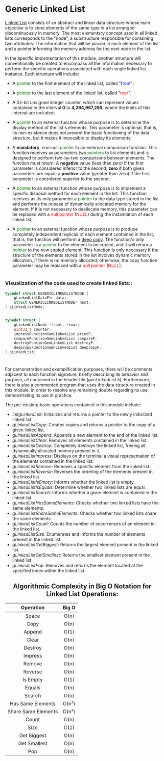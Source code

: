 # Generic Linked List

[Linked List](https://www.tutorialspoint.com/data_structures_algorithms/linked_list_algorithms.htm) consists of an abstract and linear data structure whose main objective is to store elements of the same type in a list arranged discontinuously in memory. The most elementary concept used in all linked lists corresponds to the "node", a substructure responsible for containing two attributes: The information that will be placed in each element of the list and a pointer informing the memory address for the next node in the list.

In the specific implementation of this module, another structure will conventionally be created to encompass all the information necessary to perform the specific operations associated with each single linked list instance. Each structure will include:
* A <span style="color:green;">pointer</span> to the first element of the linked list, called "<span style="color:blue;">front</span>";

* A <span style="color:green;">pointer</span> to the last element of the linked list, called "<span style="color:red;">rear</span>";

* A 32-bit unsigned integer counter, which can represent values contained in the interval **0** to **4,294,967,295**, where the limits of this interval are included;
* A <span style="color:green;">pointer</span> to an external function whose purpose is to determine the display method of the list's elements. This parameter is optional, that is, its non-existence does not prevent the basic functioning of the data structure, but it makes it impossible to display its elements;

* A **mandatory**, non-null <span style="color:green;">pointer</span> to an external comparison function. This function receives as parameters two <span style="color:green;">pointers</span> to list elements and is designed to perform two-by-two comparisons between elements. The function must return: A **negative** value (less than zero) if the first parameter is considered inferior to the second; **zero** if both given parameters are equal; a **positive** value (greater than zero) if the first parameter is considered superior to the second;

* A <span style="color:green;">pointer</span> to an external function whose purpose is to implement a specific disposal method for each element in the list. This function receives as its only parameter a <span style="color:green;">pointer</span> to the data type stored in the list and performs the release of dynamically allocated memory for the element. If it is not necessary to deallocate memory, this parameter can be replaced with a <span style="color:red;">null pointer</span> (<span style="color:red;">NULL</span>) during the instantiation of each linked list;

* A <span style="color:green;">pointer</span> to an external function whose purpose is to produce completely independent replicas of each element contained in the list, that is, the function will perform a [deep copy](https://developer.mozilla.org/en-US/docs/Glossary/Deep_copy). The function's only parameter is a <span style="color:green;">pointer</span> to the element to be copied, and it will return a <span style="color:green;">pointer</span> to the new copied element. This function is only necessary if the structure of the elements stored in the list involves dynamic memory allocation, if there is no memory allocated; otherwise, the copy function parameter may be replaced with a <span style="color:red;">null pointer</span> (<span style="color:red;">NULL</span>).

#
### Visualization of the code used to create linked lists::
```c
typedef struct GENERICLINKEDLISTNODE {
    gLinkedListDataPtr data;
    struct GENERICLINKEDLISTNODE* next;
} gLinkedListNode;


typedef struct {
    gLinkedListNode *front, *rear;
    uint32_t counter;
    impressFunctionGenLinkedList printF;
    compareFunctionGenLinkedList compareF;
    destroyFuntionGenLinkedList destroyF;
    deepcopyFunctionGenLinkedList deepcopyF;
} gLinkedList;
```
#

For demonstration and exemplification purposes, there will be comments adjacent to each function signature, briefly describing its behavior and purpose, all contained in the header file (*genLinkedList.h*). Furthermore, there is also a commented program that uses the data structure created in this module, in order to resolve any remaining doubts regarding its use, demonstrating its use in practice.

The pre-existing basic operations contained in this module include:
* *initgLinkedList*: Initializes and returns a pointer to the newly initialized linked list.
* *gLinkedListCopy*: Creates copies and returns a pointer to the copy of a given linked list.
* *gLinkedListAppend*: Appends a new element to the end of the linked list.
* *gLinkedListClear*: Removes all elements contained in the linked list.
* *gLinkedListDestroy*: Completely destroys the linked list, freeing all dynamically allocated memory present in it.
* *gLinkedListImpress*: Displays on the terminal a visual representation of the elements contained in the linked list.
* *gLinkedListRemove*: Removes a specific element from the linked list.
* *gLinkedListReverse*: Reverses the ordering of the elements present in the linked list.
* *gLinkedListIsEmpty*: Informs whether the linked list is empty.
* *gLinkedListIsEquals*: Determine whether two linked lists are equal.
* *gLinkedListSearch*: Informs whether a given element is contained in the linked list.
* *gLinkedListHasSameElements*: Checks whether two linked lists have the same elements.
* *gLinkedListShareSameElements*: Checks whether two linked lists share the same elements.
* *gLinkedListCount*: Counts the number of occurrences of an element in the linked list.
* *gLinkedListSize*: Enumerates and informs the number of elements present in the linked list.
* *gLinkedListGetBiggest*: Returns the largest element present in the linked list.
* *gLinkedListGetSmallest*: Returns the smallest element present in the linked list.
* *gLinkedListPop*: Removes and returns the element located at the specified index within the linked list.

<div align="center">

## Algorithmic Complexity in Big O Notation for Linked List Operations:

| Operation               | Big O   |
|:-----------------------:|:-------:|
| Space                   | O(n)    |
| Copy                    | O(n)    |
| Append                  | O(1)    |
| Clear                   | O(n)    |
| Destroy                 | O(n)    |
| Impress                 | O(n)    |
| Remove                  | O(n)    |
| Reverse                 | O(n)    |
| Is Empty                | O(1)    |
| Equals                  | O(n)    |
| Search                  | O(n)    |
| Has Same Elements       | O(n²)   |
| Share Same Elements     | O(n²)   |
| Count                   | O(n)    |
| Size                    | O(1)    |
| Get Biggest             | O(n)    |
| Get Smallest            | O(n)    |
| Pop                     | O(n)    |

</div>
